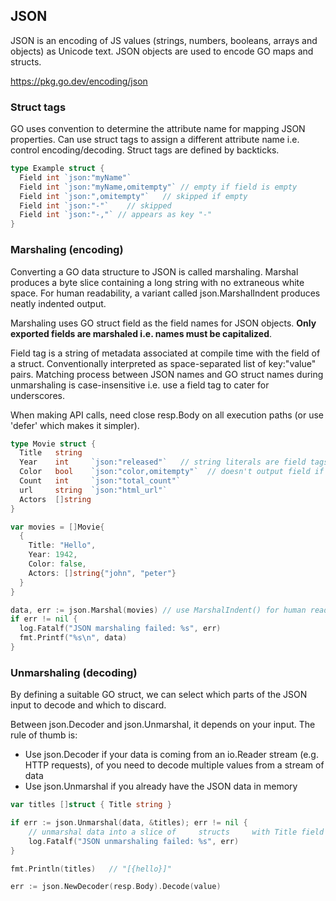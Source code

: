 ## JSON

JSON is an encoding of JS values (strings, numbers, booleans, arrays and objects) as Unicode text. JSON objects are used to encode GO maps and structs.

https://pkg.go.dev/encoding/json

### Struct tags

GO uses convention to determine the attribute name for mapping JSON properties. Can use struct tags to assign a different attribute name i.e. control encoding/decoding. Struct tags are defined by backticks.

```go
type Example struct {
  Field int `json:"myName"`
  Field int `json:"myName,omitempty"` // empty if field is empty
  Field int `json:",omitempty"`   // skipped if empty
  Field int `json:"-"`    // skipped
  Field int `json:"-,"` // appears as key "-"
}
```

### Marshaling (encoding)

Converting a GO data structure to JSON is called marshaling. Marshal produces a byte slice containing a long string with no extraneous white space. For human readability, a variant called json.MarshalIndent produces neatly indented output.

Marshaling uses GO struct field as the field names for JSON objects. **Only exported fields are marshaled i.e. names must be capitalized**.

Field tag is a string of metadata associated at compile time with the field of a struct. Conventionally interpreted as space-separated list of key:"value" pairs. Matching process between JSON names and GO struct names during unmarshaling is case-insensitive i.e. use a field tag to cater for underscores.

When making API calls, need close resp.Body on all execution paths (or use 'defer' which makes it simpler).

```go
type Movie struct {
  Title   string
  Year    int     `json:"released"`   // string literals are field tags
  Color   bool    `json:"color,omitempty"`  // doesn't output field if it is empty
  Count   int     `json:"total_count"`
  url     string  `json:"html_url"`
  Actors  []string
}

var movies = []Movie{
  {
    Title: "Hello",
    Year: 1942,
    Color: false,
    Actors: []string{"john", "peter"}
  }
}

data, err := json.Marshal(movies) // use MarshalIndent() for human readability
if err != nil {
  log.Fatalf("JSON marshaling failed: %s", err)
  fmt.Printf("%s\n", data)
}
```

### Unmarshaling (decoding)

By defining a suitable GO struct, we can select which parts of the JSON input to decode and which to discard.

Between json.Decoder and json.Unmarshal, it depends on your input. The rule of thumb is:

- Use json.Decoder if your data is coming from an io.Reader stream (e.g. HTTP requests), of you need to decode multiple values from a stream of data
- Use json.Unmarshal if you already have the JSON data in memory

```go
var titles []struct { Title string }

if err := json.Unmarshal(data, &titles); err != nil {
    // unmarshal data into a slice of     structs     with Title field only
    log.Fatalf("JSON unmarshaling failed: %s", err)
}

fmt.Println(titles)   // "[{hello}]"
```

```go
err := json.NewDecoder(resp.Body).Decode(value)
```
